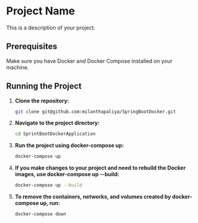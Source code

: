 # Project Name

This is a description of your project.

## Prerequisites

Make sure you have Docker and Docker Compose installed on your machine.

## Running the Project

1. **Clone the repository:**
   ```sh
   git clone git@github.com:milanthapaliya/SpringBootDocker.git
2. **Navigate to the project directory:**
   ```sh
   cd SprintBootDockerApplication
3. **Run the project using docker-compose up:**
   ```sh
   docker-compose up
4. **If you make changes to your project and need to rebuild the Docker images, use docker-compose up --build:**
   ```sh
   docker-compose up --build
5. **To remove the containers, networks, and volumes created by docker-compose up, run:**
   ```sh
   docker-compose down
 